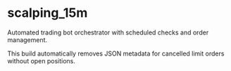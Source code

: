 # scalping_15m

Automated trading bot orchestrator with scheduled checks and order management.

This build automatically removes JSON metadata for cancelled limit orders without open positions.
